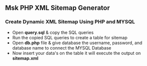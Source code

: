 ## Msk PHP XML Sitemap Generator

### Create Dynamic XML Sitemap Using PHP and MYSQL

- Open **query.sql** & copy the SQL queries
- Run the copied SQL queries to create a table for sitemap
- Open **db.php** file & give database the username, password, and database name to connect the MYSQL Database
- Now insert your data's on the table it will execute the output on **sitemap.xml**

